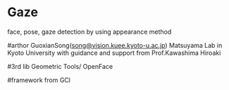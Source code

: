 # Gaze
face, pose, gaze detection by using appearance method

#arthor
GuoxianSong(song@vision.kuee.kyoto-u.ac.jp)
Matsuyama Lab in Kyoto University
with guidance and support from
Prof.Kawashima Hiroaki

#3rd lib
Geometric Tools/
OpenFace

#framework from
GCl 
